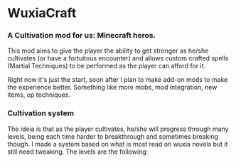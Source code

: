 # WuxiaCraft

### A Cultivation mod for us: Minecraft heros.

This mod aims to give the player the ability to get stronger as he/she cultivates (or have a fortuitous encounter) and allows custom crafted spells (Martial Techniques) to be performed as the player can afford for it.

Right now it's just the start, soon after I plan to make add-on mods to make the experience better. Something like more mobs, mod integration, new items, op techniques.

### Cultivation system

The ideia is that as the player cultivates, he/she will progress through many levels, being each time harder to breakthrough and sometimes breaking though. I made a system based on what is most read on wuxia novels but it still need tweaking. The levels are the following:
